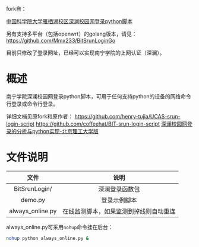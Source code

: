 fork自：

[中国科学院大学雁栖湖校区深澜校园网登录python脚本](https://github.com/coffeehat/BIT-srun-login-script)

另有支持多平台（包括openwrt）的golang版本，请见：https://github.com/Mmx233/BitSrunLoginGo

目前只修改了登录网址，已经可以实现南宁学院的上网认证（深澜）。  

# 概述

南宁学院深澜校园网登录python脚本，可用于任何支持python的设备的网络命令行登录或命令行登录。

详细文档见原fork和原作者：
https://github.com/henry-tujia/UCAS-srun-login-script
https://github.com/coffeehat/BIT-srun-login-script
[深澜校园网登录的分析与python实现-北京理工大学版](https://zhuanlan.zhihu.com/p/122556315)

# 文件说明

|文件|说明|
|:-:|:-:|
|BitSrunLogin/|深澜登录函数包|
|demo.py|登录示例脚本|
|always_online.py|在线监测脚本，如果监测到掉线则自动重连|

always_online.py可采用`nohup`命令挂在后台：
``` bash
nohup python always_online.py &
```
